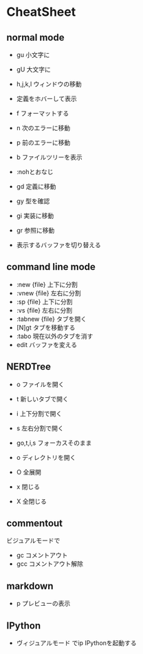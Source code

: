 # CheatSheet

## normal mode

- gu 小文字に
- gU 大文字に
- <Leader>h,j,k,l ウィンドウの移動

- <S-h> 定義をホバーして表示
- <leader> f フォーマットする
- <leader> n 次のエラーに移動
- <leader> p 前のエラーに移動
- <leader> b ファイルツリーを表示
- <ESC><ESC> :nohとおなじ
- <leader> gd 定義に移動
- <leader> gy 型を確認
- <leader> gi 実装に移動
- <leader> gr 参照に移動
- <leader><TAB> 表示するバッファを切り替える

## command line mode

- :new {file} 上下に分割
- :vnew {file} 左右に分割
- :sp {file} 上下に分割
- :vs {file} 左右に分割
- :tabnew {file} タブを開く
- [N]gt タブを移動する
- :tabo 現在以外のタブを消す
- edit <buffer> バッファを変える

## NERDTree

- o <CR> ファイルを開く
- t 新しいタブで開く
- i 上下分割で開く
- s 左右分割で開く
- go,t,i,s フォーカスそのまま 

- o ディレクトリを開く
- O 全展開
- x 閉じる 
- X 全閉じる

## commentout

ビジュアルモードで
- gc コメントアウト
- gcc コメントアウト解除

## markdown

- <Leader>p プレビューの表示

## IPython

- ヴィジュアルモード で<leader>ip  IPythonを起動する
